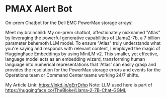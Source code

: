 # PMAX Alert Bot

On-prem Chatbot for the Dell EMC PowerMax storage arrays!

Meet my brainchild: My on-prem chatbot, affectionately nicknamed "Atlas" by leveraging the powerful generative capabilities of Llama2-7b, a 7 billion parameter behemoth LLM model. To ensure "Atlas" truly understands what you're saying and responds with relevant content, I employed the magic of HuggingFace Embeddings by using MiniLM v2. This smaller, yet effective, language model acts as an embedding wizard, transforming human language into numerical representations that 'Atlas' can easily grasp and provides the resolution for the PowerMax storage errors and events for the Operations team or Command Center teams working 24/7 shifts.

My Article Link: https://lnkd.in/gErrDrhp
Note: LLM used here is part of https://huggingface.co/TheBloke/Llama-2-7B-Chat-GGML
